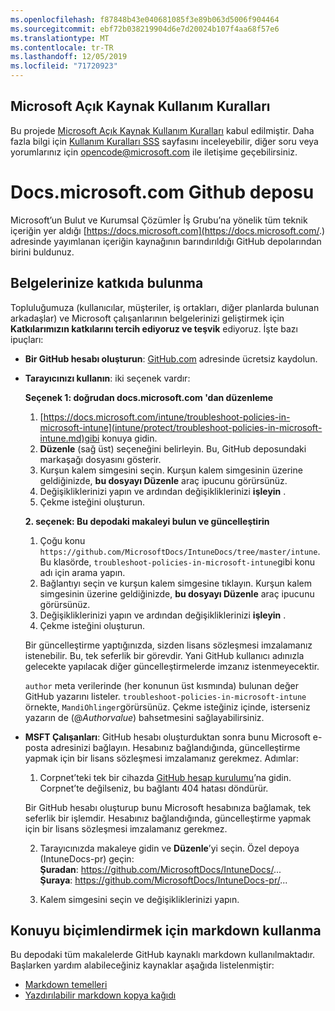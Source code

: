 ```yaml
---
ms.openlocfilehash: f87848b43e040681085f3e89b063d5006f904464
ms.sourcegitcommit: ebf72b038219904d6e7d20024b107f4aa68f57e6
ms.translationtype: MT
ms.contentlocale: tr-TR
ms.lasthandoff: 12/05/2019
ms.locfileid: "71720923"
---
```

## <a name="microsoft-open-source-code-of-conduct"></a>Microsoft Açık Kaynak Kullanım Kuralları

Bu projede [Microsoft Açık Kaynak Kullanım Kuralları](https://opensource.microsoft.com/codeofconduct/) kabul edilmiştir.
Daha fazla bilgi için [Kullanım Kuralları SSS](https://opensource.microsoft.com/codeofconduct/faq/) sayfasını inceleyebilir, diğer soru veya yorumlarınız için [opencode@microsoft.com](mailto:opencode@microsoft.com) ile iletişime geçebilirsiniz.

# <a name="docsmicrosoftcom-github-repository"></a>Docs.microsoft.com Github deposu

Microsoft’un Bulut ve Kurumsal Çözümler İş Grubu’na yönelik tüm teknik içeriğin yer aldığı [https://docs.microsoft.com](https://docs.microsoft.com/.) adresinde yayımlanan içeriğin kaynağının barındırıldığı GitHub depolarından birini buldunuz.

## <a name="contribute-to-your-documentation"></a>Belgelerinize katkıda bulunma
Topluluğumuza (kullanıcılar, müşteriler, iş ortakları, diğer planlarda bulunan arkadaşlar) ve Microsoft çalışanlarının belgelerinizi geliştirmek için **Katkılarımızın katkılarını tercih ediyoruz ve teşvik** ediyoruz. İşte bazı ipuçları:

* **Bir GitHub hesabı oluşturun**: [GitHub.com](https://www.github.com) adresinde ücretsiz kaydolun.

* **Tarayıcınızı kullanın**: iki seçenek vardır: 

    **Seçenek 1: doğrudan docs.microsoft.com 'dan düzenleme**  
    1. [https://docs.microsoft.com/intune/troubleshoot-policies-in-microsoft-intune](intune/protect/troubleshoot-policies-in-microsoft-intune.md)gibi konuya gidin. 
    2. **Düzenle** (sağ üst) seçeneğini belirleyin. Bu, GitHub deposundaki markaşağı dosyasını gösterir.
    3. Kurşun kalem simgesini seçin. Kurşun kalem simgesinin üzerine geldiğinizde, **bu dosyayı Düzenle** araç ipucunu görürsünüz. 
    4. Değişikliklerinizi yapın ve ardından değişikliklerinizi **işleyin** . 
    5. Çekme isteğini oluşturun.
    
    **2. seçenek: Bu depodaki makaleyi bulun ve güncelleştirin**  
    1. Çoğu konu `https://github.com/MicrosoftDocs/IntuneDocs/tree/master/intune`. Bu klasörde, `troubleshoot-policies-in-microsoft-intune`gibi konu adı için arama yapın. 
    2. Bağlantıyı seçin ve kurşun kalem simgesine tıklayın. Kurşun kalem simgesinin üzerine geldiğinizde, **bu dosyayı Düzenle** araç ipucunu görürsünüz. 
    3. Değişikliklerinizi yapın ve ardından değişikliklerinizi **işleyin** . 
    4. Çekme isteğini oluşturun. 

  Bir güncelleştirme yaptığınızda, sizden lisans sözleşmesi imzalamanız istenebilir. Bu, tek seferlik bir görevdir. Yani GitHub kullanıcı adınızla gelecekte yapılacak diğer güncelleştirmelerde imzanız istenmeyecektir. 
  
  `author` meta verilerinde (her konunun üst kısmında) bulunan değer GitHub yazarını listeler. `troubleshoot-policies-in-microsoft-intune` örnekte, `MandiOhlinger`görürsünüz. Çekme isteğiniz içinde, isterseniz yazarın de (@*Authorvalue*) bahsetmesini sağlayabilirsiniz.
  
* **MSFT Çalışanları**: GitHub hesabı oluşturduktan sonra bunu Microsoft e-posta adresinizi bağlayın. Hesabınız bağlandığında, güncelleştirme yapmak için bir lisans sözleşmesi imzalamanız gerekmez. Adımlar:

  1. Corpnet’teki tek bir cihazda [GitHub hesap kurulumu](https://review.docs.microsoft.com/en-us/help/contribute/contribute-get-started-setup-github?branch=master)’na gidin. Corpnet’te değilseniz, bu bağlantı 404 hatası döndürür.
  
    Bir GitHub hesabı oluşturup bunu Microsoft hesabınıza bağlamak, tek seferlik bir işlemdir. Hesabınız bağlandığında, güncelleştirme yapmak için bir lisans sözleşmesi imzalamanız gerekmez. 

  2. Tarayıcınızda makaleye gidin ve **Düzenle**’yi seçin. Özel depoya (IntuneDocs-pr) geçin:  
    **Şuradan**: https://github.com/MicrosoftDocs/IntuneDocs/...  
    **Şuraya**: https://github.com/MicrosoftDocs/IntuneDocs-pr/...
  
  3. Kalem simgesini seçin ve değişikliklerinizi yapın. 

## <a name="use-markdown-to-format-your-topic"></a>Konuyu biçimlendirmek için markdown kullanma
Bu depodaki tüm makalelerde GitHub kaynaklı markdown kullanılmaktadır. Başlarken yardım alabileceğiniz kaynaklar aşağıda listelenmiştir:

* [Markdown temelleri](https://help.github.com/articles/basic-writing-and-formatting-syntax/)
* [Yazdırılabilir markdown kopya kağıdı](https://guides.github.com/pdfs/markdown-cheatsheet-online.pdf)
